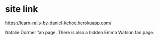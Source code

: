 # site link
https://learn-rails-by-daniel-kehoe.herokuapp.com/

Natalie Dormer fan page. 
There is also a hidden Emma Watson fan page.
